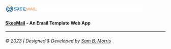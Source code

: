 ![SkeeMail Logo](./assets/skeemail-readme-logo.svg)
#### [SkeeMail](https://github.com/divinestylus/skeemail/blob/main/README.md) - An Email Template Web App

<hr>

###### &copy; 2023 | Designed & Developed by [Sam B. Morris](https://github.com/divinestylus/)
